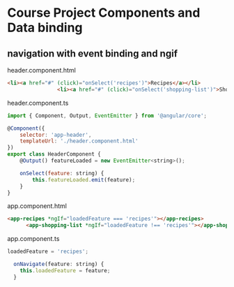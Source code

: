 # Course Project Components and Data binding

## navigation with event binding and ngif

header.component.html
```html
<li><a href="#" (click)="onSelect('recipes')">Recipes</a></li>
                <li><a href="#" (click)="onSelect('shopping-list')">Shopping List</a></li>
```
header.component.ts
```javascript
import { Component, Output, EventEmitter } from '@angular/core';

@Component({
    selector: 'app-header',
    templateUrl: './header.component.html'
})
export class HeaderComponent {
    @Output() featureLoaded = new EventEmitter<string>();

    onSelect(feature: string) {
        this.featureLoaded.emit(feature);
    }
}
```
app.component.html
```html
<app-recipes *ngIf="loadedFeature === 'recipes'"></app-recipes>
      <app-shopping-list *ngIf="loadedFeature !== 'recipes'"></app-shopping-list>
```
app.component.ts
```javascript
loadedFeature = 'recipes';

  onNavigate(feature: string) {
    this.loadedFeature = feature;
  }
```
